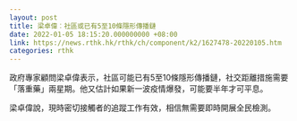 ```yaml
---
layout: post
title: 梁卓偉︰社區或已有5至10條隱形傳播鏈
date: 2022-01-05 18:15:20.000000000 +08:00
link: https://news.rthk.hk/rthk/ch/component/k2/1627478-20220105.htm
categories: rthk
---
```


政府專家顧問梁卓偉表示，社區可能已有5至10條隱形傳播鏈，社交距離措施需要「落重藥」兩星期。他又估計如果新一波疫情爆發，可能要半年才可平息。

梁卓偉說，現時密切接觸者的追蹤工作有效，相信無需要即時開展全民檢測。
